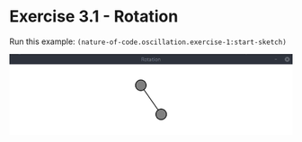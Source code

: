 # Exercise 3.1 - Rotation

Run this example: `(nature-of-code.oscillation.exercise-1:start-sketch)`

![Exercise 3.1 - Rotation](screenshots/Exercise%203.1%20-%20Rotation.gif)